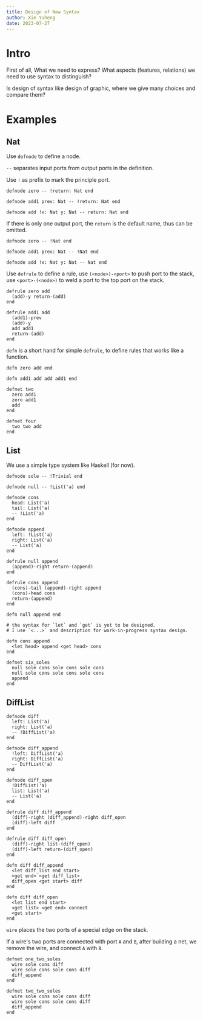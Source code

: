 ```yaml
---
title: Design of New Syntax
author: Xie Yuheng
date: 2023-07-27
---
```


# Intro

First of all, What we need to express?
What aspects (features, relations) we need to use syntax to distinguish?

Is design of syntax like design of graphic,
where we give many choices and compare them?

# Examples

## Nat

Use `defnode` to define a node.

`--` separates input ports from output ports in the definition.

Use `!` as prefix to mark the principle port.

```inet
defnode zero -- !return: Nat end

defnode add1 prev: Nat -- !return: Nat end

defnode add !x: Nat y: Nat -- return: Nat end
```

If there is only one output port,
the `return` is the default name,
thus can be omitted.

```inet
defnode zero -- !Nat end

defnode add1 prev: Nat -- !Nat end

defnode add !x: Nat y: Nat -- Nat end
```

Use `defrule` to define a rule,
use `(<node>)-<port>` to push port to the stack,
use `<port>-(<node>)` to weld a port to the top port on the stack.

```inet
defrule zero add
  (add)-y return-(add)
end

defrule add1 add
  (add1)-prev
  (add)-y
  add add1
  return-(add)
end
```

`defn` is a short hand for simple `defrule`,
to define rules that works like a function.

```inet
defn zero add end

defn add1 add add add1 end
```

```inet
defnet two
  zero add1
  zero add1
  add
end

defnet four
  two two add
end
```

## List

We use a simple type system like Haskell (for now).

```inet
defnode sole -- !Trivial end

defnode null -- !List('a) end

defnode cons
  head: List('a)
  tail: List('a)
  -- !List('a)
end

defnode append
  left: !List('a)
  right: List('a)
  -- List('a)
end

defrule null append
  (append)-right return-(append)
end

defrule cons append
  (cons)-tail (append)-right append
  (cons)-head cons
  return-(append)
end

defn null append end

# the syntax for `let` and `get` is yet to be designed.
# I use `<...>` and description for work-in-progress syntax design.

defn cons append
  <let head> append <get head> cons
end

defnet six_soles
  null sole cons sole cons sole cons
  null sole cons sole cons sole cons
  append
end
```

## DiffList

```inet
defnode diff
  left: List('a)
  right: List('a)
  -- !DiffList('a)
end

defnode diff_append
  !left: DiffList('a)
  right: DiffList('a)
  -- DiffList('a)
end

defnode diff_open
  !DiffList('a)
  list: List('a)
  -- List('a)
end

defrule diff diff_append
  (diff)-right (diff_append)-right diff_open
  (diff)-left diff
end

defrule diff diff_open
  (diff)-right list-(diff_open)
  (diff)-left return-(diff_open)
end

defn diff diff_append
  <let diff_list end start>
  <get end> <get diff_list>
  diff_open <get start> diff
end

defn diff diff_open
  <let list end start>
  <get list> <get end> connect
  <get start>
end
```

`wire` places the two ports of a special edge on the stack.

If a wire's two ports are connected with port `A` and `B`,
after building a net, we remove the wire, and connect `A` with `B`.

```inet
defnet one_two_soles
  wire sole cons diff
  wire sole cons sole cons diff
  diff_append
end

defnet two_two_soles
  wire sole cons sole cons diff
  wire sole cons sole cons diff
  diff_append
end
```
